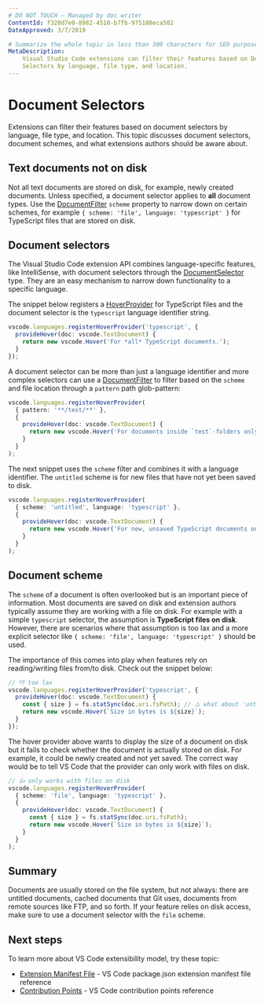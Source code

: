 ```yaml
---
# DO NOT TOUCH — Managed by doc writer
ContentId: f328d7e0-8982-4510-b7fb-975188eca502
DateApproved: 3/7/2019

# Summarize the whole topic in less than 300 characters for SEO purpose
MetaDescription:
    Visual Studio Code extensions can filter their features based on Document
    Selectors by language, file type, and location.
---
```


# Document Selectors

Extensions can filter their features based on document selectors by language,
file type, and location. This topic discusses document selectors, document
schemes, and what extensions authors should be aware about.

## Text documents not on disk

Not all text documents are stored on disk, for example, newly created documents.
Unless specified, a document selector applies to **all** document types. Use the
[DocumentFilter](/api/references/vscode-api#DocumentFilter) `scheme` property to
narrow down on certain schemes, for example
`{ scheme: 'file', language: 'typescript' }` for TypeScript files that are
stored on disk.

## Document selectors

The Visual Studio Code extension API combines language-specific features, like
IntelliSense, with document selectors through the
[DocumentSelector](/api/references/vscode-api#DocumentSelector) type. They are
an easy mechanism to narrow down functionality to a specific language.

The snippet below registers a
[HoverProvider](/api/references/vscode-api#HoverProvider) for TypeScript files
and the document selector is the `typescript` language identifier string.

```ts
vscode.languages.registerHoverProvider('typescript', {
  provideHover(doc: vscode.TextDocument) {
    return new vscode.Hover('For *all* TypeScript documents.');
  }
});
```

A document selector can be more than just a language identifier and more complex
selectors can use a [DocumentFilter](/api/references/vscode-api#DocumentFilter)
to filter based on the `scheme` and file location through a `pattern` path
glob-pattern:

```ts
vscode.languages.registerHoverProvider(
  { pattern: '**/test/**' },
  {
    provideHover(doc: vscode.TextDocument) {
      return new vscode.Hover('For documents inside `test`-folders only');
    }
  }
);
```

The next snippet uses the `scheme` filter and combines it with a language
identifier. The `untitled` scheme is for new files that have not yet been saved
to disk.

```ts
vscode.languages.registerHoverProvider(
  { scheme: 'untitled', language: 'typescript' },
  {
    provideHover(doc: vscode.TextDocument) {
      return new vscode.Hover('For new, unsaved TypeScript documents only');
    }
  }
);
```

## Document scheme

The `scheme` of a document is often overlooked but is an important piece of
information. Most documents are saved on disk and extension authors typically
assume they are working with a file on disk. For example with a simple
`typescript` selector, the assumption is **TypeScript files on disk**. However,
there are scenarios where that assumption is too lax and a more explicit
selector like `{ scheme: 'file', language: 'typescript' }` should be used.

The importance of this comes into play when features rely on reading/writing
files from/to disk. Check out the snippet below:

```ts
// 👎 too lax
vscode.languages.registerHoverProvider('typescript', {
  provideHover(doc: vscode.TextDocument) {
    const { size } = fs.statSync(doc.uri.fsPath); // ⚠️ what about 'untitled:/Untitled1.ts' or others?
    return new vscode.Hover(`Size in bytes is ${size}`);
  }
});
```

The hover provider above wants to display the size of a document on disk but it
fails to check whether the document is actually stored on disk. For example, it
could be newly created and not yet saved. The correct way would be to tell VS
Code that the provider can only work with files on disk.

```ts
// 👍 only works with files on disk
vscode.languages.registerHoverProvider(
  { scheme: 'file', language: 'typescript' },
  {
    provideHover(doc: vscode.TextDocument) {
      const { size } = fs.statSync(doc.uri.fsPath);
      return new vscode.Hover(`Size in bytes is ${size}`);
    }
  }
);
```

## Summary

Documents are usually stored on the file system, but not always: there are
untitled documents, cached documents that Git uses, documents from remote
sources like FTP, and so forth. If your feature relies on disk access, make sure
to use a document selector with the `file` scheme.

## Next steps

To learn more about VS Code extensibility model, try these topic:

-   [Extension Manifest File](/api/references/extension-manifest) - VS Code
    package.json extension manifest file reference
-   [Contribution Points](/api/references/contribution-points) - VS Code
    contribution points reference
